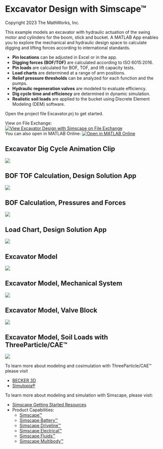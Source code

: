 # **Excavator Design with Simscape&trade;**
Copyright 2023 The MathWorks, Inc.

This example models an excavator with hydraulic actuation of the swing motor and 
cylinders for the boom, stick and bucket.  A MATLAB App enables you to explore 
the mechanical and hydraulic design space to calculate digging and lifting forces 
according to international standards.

* **Pin locations** can be adjusted in Excel or in the app. 
* **Digging forces (BOF/TOF)** are calculated according to ISO 6015:2016.
* **Pin loads** are calculated for BOF, TOF, and lift capacity tests.
* **Load charts** are determined at a range of arm positions.
* **Relief pressure thresholds** can be analyzed for each function and the pumps.
* **Hydraulic regeneration valves** are modeled to evaluate efficiency.
* **Dig cycle time and efficiency** are determined in dynamic simulation.
* **Realistic soil loads** are applied to the bucket using Discrete Element Modeling (DEM) software.

Open the project file Excavator.prj to get started.

View on File Exchange: [![View Excavator Design with Simscape on File Exchange](https://www.mathworks.com/matlabcentral/images/matlab-file-exchange.svg)](https://www.mathworks.com/matlabcentral/fileexchange/119268-excavator-design-with-simscape)  
You can also open in MATLAB Online: [![Open in MATLAB Online](https://www.mathworks.com/images/responsive/global/open-in-matlab-online.svg)](https://matlab.mathworks.com/open/github/v1?repo=simscape/Excavator-Simscape&project=Excavator_Simscape.prj)

## **Excavator Dig Cycle Animation Clip**
![](Models/Images/Excavator_Complete_digCycle_clip.gif)

## **BOF TOF Calculation, Design Solution App**
![](Models/Overview/html/Excavator_BOF_TOF_UI_BOFTOF_Tab_Results.png)

## **BOF Calculation, Pressures and Forces**
![](Models/Overview/html/Excavator_Param_BOF_TOF_01.png)

## **Load Chart, Design Solution App**
![](Models/Overview/html/Excavator_BOF_TOF_UI_LoadChart_Tab.png)

## **Excavator Model**
![](Models/Overview/html/Excavator_Complete_02.png)

## **Excavator Model, Mechanical System**
![](Models/Overview/html/Excavator_Complete_03.png)

## **Excavator Model, Valve Block**
![](Models/Overview/html/Excavator_Complete_06.png)

## **Excavator Model, Soil Loads with ThreeParticle/CAE&trade;**
![](Models/Cosim/B3D_Bucket/Overview/html/Excavator_Motion_B3D_Overview.png)

To learn more about modeling and cosimulation with ThreeParticle/CAE&trade; please visit
* [BECKER 3D](https://www.becker3d.com/)
* [Simutopia&reg;](https://simutopia.com/)

To learn more about modeling and simulation with Simscape, please visit:
* [Simscape Getting Started Resources](https://www.mathworks.com/solutions/physical-modeling/resources.html)
* Product Capabilities:
   * [Simscape&trade;](https://www.mathworks.com/products/simscape.html)
   * [Simscape Battery&trade;](https://www.mathworks.com/products/simscape-battery.html)
   * [Simscape Driveline&trade;](https://www.mathworks.com/products/simscape-driveline.html)
   * [Simscape Electrical&trade;](https://www.mathworks.com/products/simscape-electrical.html)
   * [Simscape Fluids&trade;](https://www.mathworks.com/products/simscape-fluids.html)
   * [Simscape Multibody&trade;](https://www.mathworks.com/products/simscape-multibody.html)

